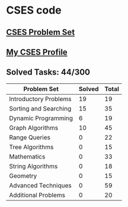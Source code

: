 # CSES code

## [CSES Problem Set](https://cses.fi/problemset/list/)

## [My CSES Profile](https://cses.fi/user/203349)

## Solved Tasks: 44/300

| Problem Set | Solved | Total |
| ------- | ------ | ----- |
|Introductory Problems| 19 | 19 |
|Sorting and Searching| 15 | 35 |
|Dynamic Programming| 6 | 19 |
|Graph Algorithms| 10 | 45 |
|Range Queries| 0 | 22 |
|Tree Algorithms| 0 | 15 |
|Mathematics| 0 | 33 |
|String Algorithms| 0 | 18 |
|Geometry| 0 | 15 |
|Advanced Techniques| 0 | 59 |
|Additional Problems| 0 | 20 |
